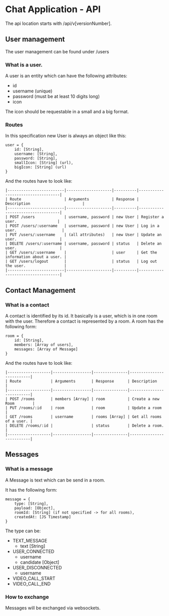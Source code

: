 # Chat Application - API

The api location starts with /api/v[versionNumber].

## User management

The user management can be found under
/users

### What is a user.
A user is an entity which can have the following attributes:

- id
- username (unique)
- password (must be at least 10 digits long)
- icon

The icon should be requestable in a small and a big format.

### Routes
In this specification new User is always an object like this:
```
user = {
    id: [String],
    username: [String],
    password: [String],
    smallIcon: [String] (url),
    bigIcon: [String] (url)
}
```

And the routes have to look like:
```
|-------------------------|--------------------|----------|-----------------------------------|
| Route                   | Arguments          | Response | Description                       |
|-------------------------|--------------------|----------|-----------------------------------|
| POST /users             | username, password | new User | Register a user.                  |
| POST /users/:username   | username, password | new User | Log in a user.                    |
| PUT /users/:username    | (all attributes)   | new User | Update an user.                   |
| DELETE /users/:username | username, password | status   | Delete an user.                   |
| GET /users/:username    |                    | user     | Get the information about a user. |
| GET /users/logout       |                    | status   | Log out the user.                 |
|-------------------------|--------------------|----------|-----------------------------------|
```

## Contact Management

### What is a contact
A contact is identified by its id.
It basically is a user, which is in one room with the user.
Therefore a contact is represented by a room.
A room has the following form:

```
room = {
    id: [String],
    members: [Array of users],
    messages: [Array of Message]
}
```

And the routes have to look like:
```
|-------------------|-----------------|---------------|--------------------------|
| Route             | Arguments       | Response      | Description              |
|-------------------|-----------------|---------------|--------------------------|
| POST /rooms       | members [Array] | room          | Create a new Room        |
| PUT /rooms/:id    | room            | room          | Update a room            |
| GET /rooms        | username        | rooms [Array] | Get all rooms of a user. |
| DELETE /rooms/:id |                 | status        | Delete a room.           |
|-------------------|-----------------|---------------|--------------------------|
```

## Messages 

### What is a message

A Message is text which can be send in a room.

It has the following form:

```
message = {
    type: [String],
    payload: [Object],
    roomId: [String] (if not specified -> for all rooms),
    createdAt: [JS Timestamp]
}
```

The type can be:

- TEXT_MESSAGE
    - text [String]
- USER_CONNECTED
    - username
    - candidate [Object]
- USER_DISCONNECTED
    - username
- VIDEO_CALL_START
- VIDEO_CALL_END

### How to exchange

Messages will be exchanged via websockets.


